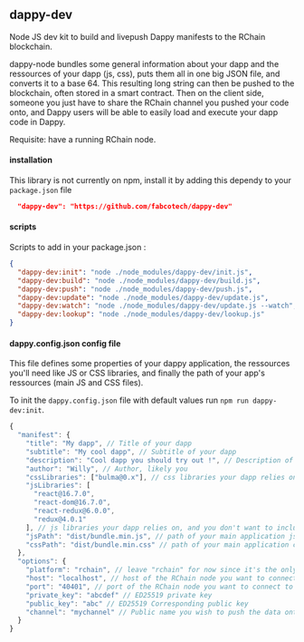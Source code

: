 ## dappy-dev

Node JS dev kit to build and livepush Dappy manifests to the RChain blockchain.

dappy-node bundles some general information about your dapp and the ressources of your dapp (js, css), puts them all in one big JSON file, and converts it to a base 64. This resulting long string can then be pushed to the blockchain, often stored in a smart contract. Then on the client side, someone you just have to share the RChain channel you pushed your code onto, and Dappy users will be able to easily load and execute your dapp code in Dappy.

Requisite: have a running RChain node.

#### installation

This library is not currently on npm, install it by adding this dependy to your `package.json` file

```json
  "dappy-dev": "https://github.com/fabcotech/dappy-dev"
```

#### scripts

Scripts to add in your package.json :

```json
{
  "dappy-dev:init": "node ./node_modules/dappy-dev/init.js",
  "dappy-dev:build": "node ./node_modules/dappy-dev/build.js",
  "dappy-dev:push": "node ./node_modules/dappy-dev/push.js",
  "dappy-dev:update": "node ./node_modules/dappy-dev/update.js",
  "dappy-dev:watch": "node ./node_modules/dappy-dev/update.js --watch",
  "dappy-dev:lookup": "node ./node_modules/dappy-dev/lookup.js"
}
```

#### dappy.config.json config file

This file defines some properties of your dappy application, the ressources you'll need like JS or CSS libraries, and finally the path of your app's ressources (main JS and CSS files).

To init the `dappy.config.json` file with default values run `npm run dappy-dev:init`.

```javascript
{
  "manifest": {
    "title": "My dapp", // Title of your dapp
    "subtitle": "My cool dapp", // Subtitle of your dapp
    "description": "Cool dapp you should try out !", // Description of your dapp
    "author": "Willy", // Author, likely you
    "cssLibraries": ["bulma@0.x"], // css libraries your dapp relies on, and you don't want to include in your css bundle
    "jsLibraries": [
      "react@16.7.0",
      "react-dom@16.7.0",
      "react-redux@6.0.0",
      "redux@4.0.1"
    ], // js libraries your dapp relies on, and you don't want to include in your js bundle
    "jsPath": "dist/bundle.min.js", // path of your main application js file
    "cssPath": "dist/bundle.min.css" // path of your main application css file
  },
  "options": {
    "platform": "rchain", // leave "rchain" for now since it's the only platform supported
    "host": "localhost", // host of the RChain node you want to connect to
    "port": "40401", // port of the RChain node you want to connect to
    "private_key": "abcdef" // ED25519 private key
    "public_key": "abc" // ED25519 Corresponding public key
    "channel": "mychannel" // Public name you wish to push the data onto, in this example: @"mychannel"
  }
}
```
